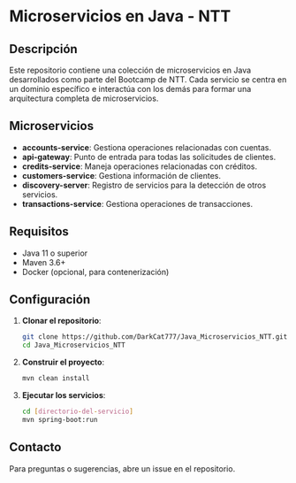 # Microservicios en Java - NTT

## Descripción
Este repositorio contiene una colección de microservicios en Java desarrollados como parte del Bootcamp de NTT. 
Cada servicio se centra en un dominio específico e interactúa con los demás para formar una arquitectura completa de microservicios.

## Microservicios
- **accounts-service**: Gestiona operaciones relacionadas con cuentas.
- **api-gateway**: Punto de entrada para todas las solicitudes de clientes.
- **credits-service**: Maneja operaciones relacionadas con créditos.
- **customers-service**: Gestiona información de clientes.
- **discovery-server**: Registro de servicios para la detección de otros servicios.
- **transactions-service**: Gestiona operaciones de transacciones.

## Requisitos
- Java 11 o superior
- Maven 3.6+
- Docker (opcional, para contenerización)

## Configuración
1. **Clonar el repositorio**:
   ```bash
   git clone https://github.com/DarkCat777/Java_Microservicios_NTT.git
   cd Java_Microservicios_NTT
   ```
2. **Construir el proyecto**:
   ```bash
   mvn clean install
   ```
3. **Ejecutar los servicios**:
   ```bash
   cd [directorio-del-servicio]
   mvn spring-boot:run
   ```

## Contacto
Para preguntas o sugerencias, abre un issue en el repositorio.
